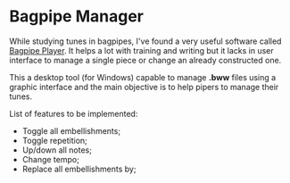 # Bagpipe Manager

While studying tunes in bagpipes, I've found a very useful software called [Bagpipe Player](https://bagpipe.eotrs.dk/). It helps a lot with training and writing but it lacks in user interface to manage a single piece or change an already constructed one.

This a desktop tool (for Windows) capable to manage **.bww** files using a graphic interface and the main objective is to help pipers to manage their tunes.

List of features to be implemented:
- Toggle all embellishments;
- Toggle repetition;
- Up/down all notes;
- Change tempo;
- Replace all embellishments by;